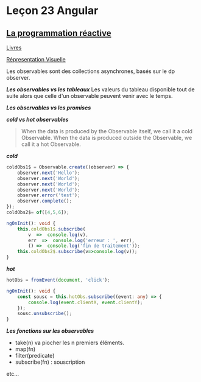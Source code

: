 # Leçon 23 Angular

## [La programmation réactive](https://www.learnrxjs.io/learn-rxjs/operators/creation/create)

[Livres](https://xgrommx.github.io/rx-book/index.html)

[Répresentation Visuelle](https://rxmarbles.com)

Les observables sont des collections asynchrones, basés sur le dp observer.

***Les observables vs les tableaux***
Les valeurs du tableau disponible tout de suite alors que celle d'un observable peuvent venir avec le temps.

***Les observables vs les promises***

***cold vs hot observables***

> When the data is produced by the Observable itself, we call it a cold Observable. When the data is produced outside the Observable, we call it a hot Observable.

***cold***

``` typescript
coldObs1$ = Observable.create((observer) => {
	observer.next('Hello');
	observer.next('World');
	observer.next('World');
	observer.next('World');
	observer.error('test');
	observer.complete();
});
coldObs2$= of([4,5,6]);

ngOnInit(): void {
	this.coldObs1$.subscribe(
		v  =>  console.log(v),
		err  =>  console.log('erreur : ', err),
		() =>  console.log('fin de traitement'));
	this.coldObs2$.subscribe(v=>console.log(v));
}
```

***hot***

``` typescript
hotObs = fromEvent(document, 'click');

ngOnInit(): void {
	const sousc = this.hotObs.subscribe((event: any) => {
		console.log(event.clientX, event.clientY);
	});
	sousc.unsubscribe();
}
```

***Les fonctions sur les observables***

* take(n) va piocher les n premiers éléments.
* map(fn)
* filter(predicate) 
* subscribe(fn) : souscription

etc...
